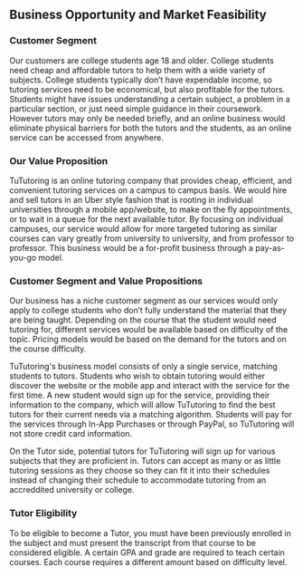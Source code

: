 ## Business Opportunity and Market Feasibility

### Customer Segment
Our customers are college students age 18 and older. College students need cheap and affordable tutors to help them with a wide variety of subjects. College students typically don’t have expendable income, so tutoring services need to be economical, but also profitable for the tutors. Students might have issues understanding a certain subject, a problem in a particular section, or just need simple guidance in their coursework. However tutors may only be needed briefly, and an online business would eliminate physical barriers for both the tutors and the students, as an online service can be accessed from anywhere. 

### Our Value Proposition
TuTutoring is an online tutoring company that provides cheap, efficient, and convenient tutoring services on a campus to campus basis. We would hire and sell tutors in an Uber style fashion that is rooting in individual universities through a mobile app/website, to make on the fly appointments, or to wait in a queue for the next available tutor. By focusing on individual campuses, our service would allow for more targeted tutoring as similar courses can vary greatly from university to university, and from professor to professor. This business would be a for-profit business through a pay-as-you-go model.

### Customer Segment and Value Propositions
Our business has a niche customer segment as our services would only apply to college students who don’t fully understand the material that they are being taught. Depending on the course that the student would need tutoring for, different services would be available based on difficulty of the topic. Pricing models would be based on the demand for the tutors and on the course difficulty.

TuTutoring's business model consists of only a single service, matching students to tutors. Students who wish to obtain tutoring would either discover the website or the mobile app and interact with the service for the first time. A new student would sign up for the service, providing their information to the company, which will allow TuTutoring to find the best tutors for their current needs via a matching algorithm. Students will pay for the services through In-App Purchases or through PayPal, so TuTutoring will not store credit card information. 

On the Tutor side, potential tutors for TuTutoring will sign up for various subjects that they are proficient in. Tutors can accept as many or as little tutoring sessions as they choose so they can fit it into their schedules instead of changing their schedule to accommodate tutoring from an accreddited university or college.

### Tutor Eligibility  
To be eligible to become a Tutor, you must have been previously enrolled in the subject and must present the transcript from that course to be considered eligible. A certain GPA and grade are required to teach certain courses. Each course requires a different amount based on difficulty level. 